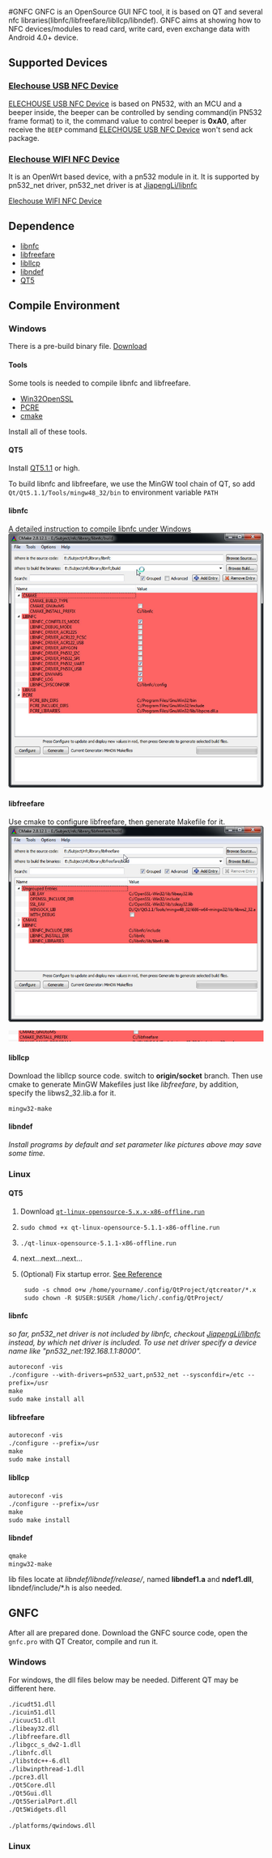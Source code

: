 #GNFC
GNFC is an OpenSource GUI NFC tool, it is based on QT and several nfc libraries(libnfc/libfreefare/libllcp/libndef). GNFC aims at showing how to NFC devices/modules to read card, write card, even exchange data with Android 4.0+ device.  


## Supported Devices

### [Elechouse USB NFC Device](http://elechouse.com)

[ELECHOUSE USB NFC Device]() is based on PN532, with an MCU and a beeper inside, the beeper can be controlled by sending command(in PN532 frame format) to it, the command value to control beeper is **0xA0**, after receive the `BEEP` command [ELECHOUSE USB NFC Device](http://elechouse.com) won't send ack package.

### [Elechouse WIFI NFC Device](http://elechouse.com) 
It is an OpenWrt based device, with a pn532 module in it. It is supported by pn532_net driver, pn532_net driver is at [JiapengLi/libnfc](https://github.com/JiapengLi/libnfc)

[Elechouse WIFI NFC Device]() 

## Dependence

+ [libnfc](https://code.google.com/p/libnfc/)
+ [libfreefare](https://code.google.com/p/libfreefare/)
+ [libllcp](https://code.google.com/p/libllcp/)
+ [libndef](https://github.com/nfc-tools/libndef)
+ [QT5](http://qt-project.org/)

## Compile Environment

### Windows

There is a pre-build binary file. [Download](https://github.com/JiapengLi/GNFC/releases/download/v0.2.0/gnfc-0.2.0-win.zip)

#### Tools
Some tools is needed to compile libnfc and libfreefare.  

+ [Win32OpenSSL](http://slproweb.com/download/Win32OpenSSL-1_0_1e.exe)
+ [PCRE](http://hivelocity.dl.sourceforge.net/project/gnuwin32/pcre/7.0/pcre-7.0.exe)
+ [cmake](http://www.cmake.org/files/v2.8/cmake-2.8.12.1-win32-x86.exe)

Install all of these tools.

#### QT5
Install [QT5.1.1](http://download.qt-project.org/official_releases/qt/) or high.

To build libnfc and libfreefare, we use the MinGW tool chain of QT, so add
`Qt/Qt5.1.1/Tools/mingw48_32/bin` to environment variable `PATH`

#### libnfc
[A detailed instruction to compile libnfc under Windows](http://www.mobilefish.com/developer/libnfc/libnfc.html)
![0](./img/00-configure-libnfc.jpg)

#### libfreefare
Use cmake to configure libfreefare,  then generate Makefile for it.
![1](./img/01-configure-libfreefare.jpg)

![2](./img/02-configure-libfreefare.jpg)

#### libllcp
Download the libllcp source code. switch to **origin/socket** branch. Then use cmake to generate MinGW Makefiles just like *libfreefare*, by addition, specify the libws2_32.lib.a for it.

	mingw32-make

#### libndef
	

*Install programs by default and set parameter like pictures above may save some time.* 

### Linux

#### QT5

1. Download [`qt-linux-opensource-5.x.x-x86-offline.run`](http://download.qt-project.org/official_releases/qt/)
2. `sudo chmod +x qt-linux-opensource-5.1.1-x86-offline.run`
3. `./qt-linux-opensource-5.1.1-x86-offline.run`
4. next...next...next...
5. (Optional) Fix startup error. [See Reference](http://askubuntu.com/questions/253785/cannot-overwrite-file-home-baadshah-config-qtproject-qtcreator-toolchains-xml)

        sudo -s chmod o+w /home/yourname/.config/QtProject/qtcreator/*.x
        sudo chown -R $USER:$USER /home/lich/.config/QtProject/

#### libnfc

*so far, pn532_net driver is not included by libnfc, checkout [JiapengLi/libnfc](https://github.com/JiapengLi/libnfc) instead, by which net driver is included. To use net driver specify a device name like "pn532_net:192.168.1.1:8000".*

	autoreconf -vis
	./configure --with-drivers=pn532_uart,pn532_net --sysconfdir=/etc --prefix=/usr
	make
	sudo make install all

#### libfreefare
	
	autoreconf -vis
	./configure --prefix=/usr
	make
	sudo make install

#### libllcp
	
	autoreconf -vis
	./configure --prefix=/usr
	make
	sudo make install

#### libndef
	
	qmake
	mingw32-make

lib files locate at *libndef/libndef/release/*, named **libndef1.a** and **ndef1.dll**, libndef/include/*.h is also needed.


## GNFC
After all are prepared done. Download the GNFC source code, open the `gnfc.pro` with QT Creator, compile and run it.

### Windows
For windows, the dll files below may be needed. Different QT may be different here.

	./icudt51.dll
	./icuin51.dll
	./icuuc51.dll
	./libeay32.dll
	./libfreefare.dll
	./libgcc_s_dw2-1.dll
	./libnfc.dll
	./libstdc++-6.dll
	./libwinpthread-1.dll
	./pcre3.dll
	./Qt5Core.dll
	./Qt5Gui.dll
	./Qt5SerialPort.dll
	./Qt5Widgets.dll

	./platforms/qwindows.dll

### Linux